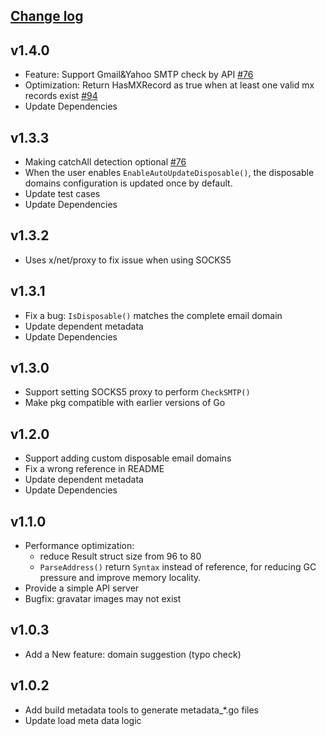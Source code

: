 ## [Change log](https://github.com/AfterShip/email-verifier/releases)

v1.4.0
----------
* Feature: Support Gmail&Yahoo SMTP check by API [#76](https://github.com/AfterShip/email-verifier/pull/88)
* Optimization: Return HasMXRecord as true when at least one valid mx records exist [#94](https://github.com/AfterShip/email-verifier/pull/94)
* Update Dependencies

v1.3.3
----------
* Making catchAll detection optional [#76](https://github.com/AfterShip/email-verifier/pull/76)
* When the user enables `EnableAutoUpdateDisposable()`, the disposable domains configuration is updated once by default.
* Update test cases
* Update Dependencies

v1.3.2
----------
* Uses x/net/proxy to fix issue when using SOCKS5

v1.3.1
----------
* Fix a bug: `IsDisposable()` matches the complete email domain
* Update dependent metadata
* Update Dependencies

v1.3.0
----------
* Support setting SOCKS5 proxy to perform `CheckSMTP()`
* Make pkg compatible with earlier versions of Go

v1.2.0
----------
* Support adding custom disposable email domains 
* Fix a wrong reference in README 
* Update dependent metadata  
* Update Dependencies

v1.1.0
----------
* Performance optimization:
    * reduce Result struct size from 96 to 80
    * `ParseAddress()` return `Syntax` instead of reference, for reducing GC pressure and improve memory locality.
* Provide a simple API server
* Bugfix: gravatar images may not exist

v1.0.3
----------
* Add a New feature: domain suggestion (typo check)

v1.0.2
----------
* Add build metadata tools to generate metadata_*.go files 
* Update load meta data logic
